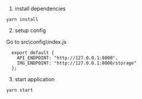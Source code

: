 1. install dependencies

`yarn install`

2. setup config

Go to src\config\index.js

```
  export default {
    API_ENDPOINT: "http://127.0.0.1:8000",
    IMG_ENDPOINT: "http://127.0.0.1:8000/storage"
  };
```

3. start application

`yarn start`
